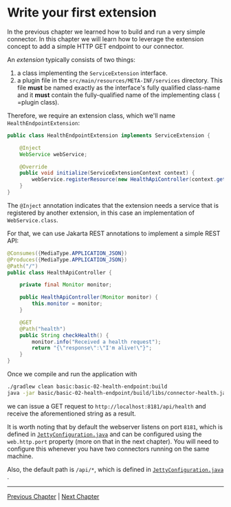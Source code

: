 # Write your first extension

In the previous chapter we learned how to build and run a very simple connector. In this chapter we will learn how to
leverage the extension concept to add a simple HTTP GET endpoint to our connector.

An _extension_ typically consists of two things:

1. a class implementing the `ServiceExtension` interface.
2. a plugin file in the `src/main/resources/META-INF/services` directory. This file **must** be named exactly as the
   interface's fully qualified class-name and it **must** contain the fully-qualified name of the implementing class (
   =plugin class).

Therefore, we require an extension class, which we'll name `HealthEndpointExtension`:

```java
public class HealthEndpointExtension implements ServiceExtension {

    @Inject
    WebService webService;

    @Override
    public void initialize(ServiceExtensionContext context) {
        webService.registerResource(new HealthApiController(context.getMonitor()));
    }
}
```

The `@Inject` annotation indicates that the extension needs a service that is registered by another extension, in 
this case an implementation of `WebService.class`.

For that, we can use Jakarta REST annotations to implement a simple REST API:

```java
@Consumes({MediaType.APPLICATION_JSON})
@Produces({MediaType.APPLICATION_JSON})
@Path("/")
public class HealthApiController {

    private final Monitor monitor;

    public HealthApiController(Monitor monitor) {
        this.monitor = monitor;
    }

    @GET
    @Path("health")
    public String checkHealth() {
        monitor.info("Received a health request");
        return "{\"response\":\"I'm alive!\"}";
    }
}
```

Once we compile and run the application with

```bash
./gradlew clean basic:basic-02-health-endpoint:build
java -jar basic/basic-02-health-endpoint/build/libs/connector-health.jar
```

we can issue a GET request to `http://localhost:8181/api/health` and receive the aforementioned string as a result.

It is worth noting that by default the webserver listens on port `8181`, which is defined in
[`JettyConfiguration.java`](https://github.com/eclipse-edc/Connector/blob/releases/extensions/common/http/jetty-core/src/main/java/org/eclipse/edc/web/jetty/JettyConfiguration.java)
and can be configured using the `web.http.port` property (more on that in the next chapter). You will need to configure
this whenever you have two connectors running on the same machine.

Also, the default path is `/api/*`, which is defined in
[`JettyConfiguration.java`](https://github.com/eclipse-edc/Connector/blob/releases/extensions/common/http/jetty-core/src/main/java/org/eclipse/edc/web/jetty/JettyConfiguration.java)
.

---

[Previous Chapter](../basic-01-basic-connector/README.md) | [Next Chapter](../basic-03-configuration/README.md)